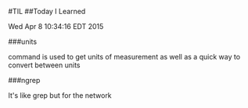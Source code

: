 #TIL
##Today I Learned

Wed Apr  8 10:34:16 EDT 2015

###units 

command is used to get units of measurement as well as a quick way to convert between units


###ngrep

It's like grep but for the network
